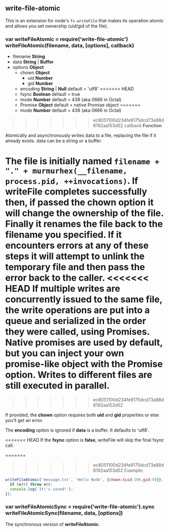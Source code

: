 write-file-atomic
-----------------

This is an extension for node's `fs.writeFile` that makes its operation
atomic and allows you set ownership (uid/gid of the file).

### var writeFileAtomic = require('write-file-atomic')<br>writeFileAtomic(filename, data, [options], callback)

* filename **String**
* data **String** | **Buffer**
* options **Object**
  * chown **Object**
    * uid **Number**
    * gid **Number**
  * encoding **String** | **Null** default = 'utf8'
<<<<<<< HEAD
  * fsync **Boolean** default = true
  * mode **Number** default = 438 (aka 0666 in Octal)
  * Promise **Object** default = native Promise object
=======
  * mode **Number** default = 438 (aka 0666 in Octal)
>>>>>>> ec8051100d234fe9175dcd73a88d8192aa153d52
callback **Function**

Atomically and asynchronously writes data to a file, replacing the file if it already
exists.  data can be a string or a buffer.

The file is initially named `filename + "." + murmurhex(__filename, process.pid, ++invocations)`.
If writeFile completes successfully then, if passed the **chown** option it will change
the ownership of the file. Finally it renames the file back to the filename you specified. If
it encounters errors at any of these steps it will attempt to unlink the temporary file and then
pass the error back to the caller.
<<<<<<< HEAD
If multiple writes are concurrently issued to the same file, the write operations are put into a queue and serialized in the order they were called, using Promises. Native promises are used by default, but you can inject your own promise-like object with the **Promise** option. Writes to different files are still executed in parallel.
=======
>>>>>>> ec8051100d234fe9175dcd73a88d8192aa153d52

If provided, the **chown** option requires both **uid** and **gid** properties or else
you'll get an error.

The **encoding** option is ignored if **data** is a buffer. It defaults to 'utf8'.

<<<<<<< HEAD
If the **fsync** option is **false**, writeFile will skip the final fsync call.

=======
>>>>>>> ec8051100d234fe9175dcd73a88d8192aa153d52
Example:

```javascript
writeFileAtomic('message.txt', 'Hello Node', {chown:{uid:100,gid:50}}, function (err) {
  if (err) throw err;
  console.log('It\'s saved!');
});
```

### var writeFileAtomicSync = require('write-file-atomic').sync<br>writeFileAtomicSync(filename, data, [options])

The synchronous version of **writeFileAtomic**.
